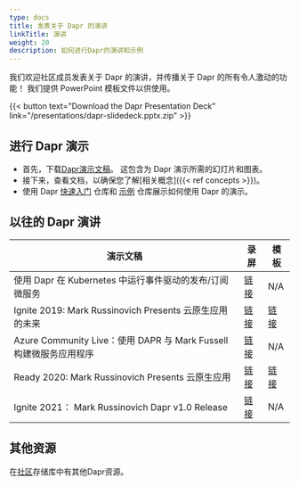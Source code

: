 ```yaml
---
type: docs
title: 发表关于 Dapr 的演讲
linkTitle: 演讲
weight: 20
description: 如何进行Dapr的演讲和示例
---
```


我们欢迎社区成员发表关于 Dapr 的演讲，并传播关于 Dapr 的所有令人激动的功能！ 我们提供 PowerPoint 模板文件以供使用。

{{< button text="Download the Dapr Presentation Deck" link="/presentations/dapr-slidedeck.pptx.zip" >}}

## 进行 Dapr 演示

- 首先，下载[Dapr演示文稿](/presentations/dapr-slidedeck.pptx.zip)。 这包含为 Dapr 演示所需的幻灯片和图表。
- 接下来，查看文档，以确保您了解[相关概念]({{< ref concepts >}})。
- 使用 Dapr [快速入门](https://github.com/dapr/quickstarts) 仓库和 [示例](https://github.com/dapr/samples) 仓库展示如何使用 Dapr 的演示。

## 以往的 Dapr 演讲

| 演示文稿                                                  | 录屏                                                | 模板                                                 |
| ----------------------------------------------------- | ------------------------------------------------- | -------------------------------------------------- |
| 使用 Dapr 在 Kubernetes 中运行事件驱动的发布/订阅微服务                 | [链接](https://youtu.be/-4sHUvfk2Eg)                | N/A                                                |
| Ignite 2019: Mark Russinovich Presents 云原生应用的未来       | [链接](https://www.youtube.com/watch?v=LAUDVk8PaCY) | [链接](/presentations/2019IgniteCloudNativeApps.pdf) |
| Azure Community Live：使用 DAPR 与 Mark Fussell 构建微服务应用程序 | [链接](https://www.youtube.com/watch?v=CgqI7nen-Ng) | N/A                                                |
| Ready 2020: Mark Russinovich Presents 云原生应用           | [链接](https://youtu.be/eJCu6a-x9uo?t=1614)         | [链接](/presentations/2020ReadyCloudNativeApps.pdf)  |
| Ignite 2021： Mark Russinovich Dapr v1.0 Release       | [链接](https://youtu.be/69PrhWQorEM?t=3789)         | N/A                                                |

## 其他资源

在[社区](https://github.com/dapr/community)存储库中有其他Dapr资源。

